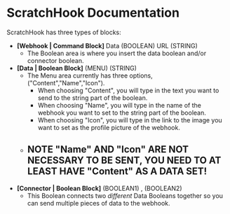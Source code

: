 # ScratchHook Documentation
ScratchHook has three types of blocks:
 - **[Webhook | Command Block]** Data (BOOLEAN) URL (STRING)
    - The Boolean area is where you insert the data boolean and/or connector boolean.
 - **[Data | Boolean Block]** (MENU) (STRING)
    - The Menu area currently has three options, ("Content","Name","Icon").
        - When choosing "Content", you will type in the text you want to send to the string part of the boolean.
        - When choosing "Name", you will type in the name of the webhook you want to set to the string part of the boolean.
        - When choosing "Icon", you will type in the link to the image you want to set as the profile picture of the webhook.
    - ## **NOTE "Name" AND "Icon" ARE NOT NECESSARY TO BE SENT, YOU NEED TO AT LEAST HAVE "Content" AS A DATA SET!**
 - **[Connector | Boolean Block]** (BOOLEAN1) , (BOOLEAN2)
    - This Boolean connects two *different* Data Booleans together so you can send multiple pieces of data to the webhook.